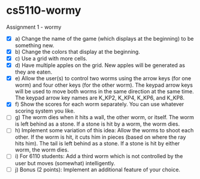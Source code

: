 # cs5110-wormy
Assignment 1 - wormy

- [x] a) Change the name of the game  (which displays at the beginning) to be something new.
- [x] b) Change the colors that display at the beginning.
- [x] c) Use a grid with more cells.
- [x] d) Have multiple apples on the grid.  New apples will be generated as they are eaten.  
- [x] e) Allow the user(s) to control two worms using the arrow keys (for one worm) and four other keys (for the 
other worm). The keypad arrow keys will be used to move both worms in the same direction at the 
same time.  The keypad arrow key names are K_KP2, K_KP4,  K_KP6, and K_KP8.
- [x] f) Show the scores for each worm separately.   You can use whatever scoring system you like.   
- [ ] g) The worm dies when it hits a wall, the other worm, or itself.  The worm is left behind as a stone.  If a 
stone is hit by a worm, the worm dies.
- [ ] h) Implement some variation of this idea: Allow the worms to shoot each other.  If the worm is hit, it cuts 
him in pieces (based on where the ray hits him).  The tail is left behind as a stone.  If a stone is hit by 
either worm, the worm dies.
- [ ] i) For 6110 students: Add a third worm which is not controlled by the user but moves (somewhat) 
intelligently. 
- [ ] j) Bonus (2 points): Implement an additional feature of your choice.
